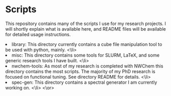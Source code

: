 Scripts
===

This repository contains many of the scripts I use for my research projects. I will shortly explain
what is available here, and README files will be available for detailed usage instructions.

<or>
    <li> library: This directory currently contains a cube file manipulation tool to be used with python, mainly. <\li>
    <li> misc: This directory contains some tools for SLURM, LaTeX, and some generic research tools I have built. <\li>
    <li> nwchem-tools: As most of my research is completed with NWChem this directory contains the most scripts. The
    majority of my PhD research is focused on functional tuning. See directory README for details. <\li>
    <li> spec-gen: This directory contains a spectral generator I am currently working on. <\li>
<\or>
